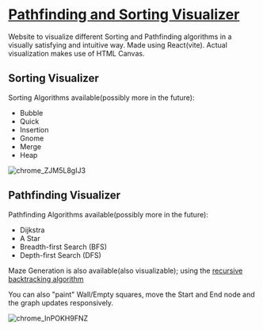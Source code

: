 # [Pathfinding and Sorting Visualizer](https://aboutblank.dev/sorting-visualizer/quick)  

Website to visualize different Sorting and Pathfinding algorithms in a visually satisfying and intuitive way.
Made using React(vite). Actual visualization makes use of HTML Canvas.

## Sorting Visualizer
Sorting Algorithms available(possibly more in the future):
* Bubble
* Quick
* Insertion
* Gnome
* Merge
* Heap
  
![chrome_ZJM5L8gIJ3](https://github.com/aboutBlank-dev/path-finding-sorting-visualizer/assets/48128161/97cf1db1-9a75-4549-bad1-86e7a30a9808)

## Pathfinding Visualizer
Pathfinding Algorithms available(possibly more in the future):
* Dijkstra
* A Star
* Breadth-first Search (BFS)
* Depth-first Search (DFS)

Maze Generation is also available(also visualizable); using the [recursive backtracking algorithm](https://en.wikipedia.org/wiki/Maze_generation_algorithm#Recursive_backtracker)

You can also "paint" Wall/Empty squares, move the Start and End node and the graph updates responsively.

![chrome_InPOKH9FNZ](https://github.com/aboutBlank-dev/path-finding-sorting-visualizer/assets/48128161/4212d45f-9176-4e26-93a4-64e95f998f56)

